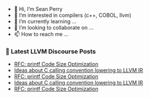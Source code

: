 - 👋 Hi, I’m Sean Perry
- 👀 I’m interested in compilers (c++, COBOL, llvm)
- 🌱 I’m currently learning ...
- 💞️ I’m looking to collaborate on ...
- 📫 How to reach me ...

<!---
s66perry/s66perry is a ✨ special ✨ repository because its `README.md` (this file) appears on your GitHub profile.
You can click the Preview link to take a look at your changes.
--->
### 📕 Latest LLVM Discourse Posts

<!-- DISCOURSE-LLVM:START -->
- [RFC: printf Code Size Optimization](https://discourse.llvm.org/t/rfc-printf-code-size-optimization/83146#post_19)
- [Ideas about C calling convention lowering to LLVM IR](https://discourse.llvm.org/t/ideas-about-c-calling-convention-lowering-to-llvm-ir/83126#post_13)
- [RFC: printf Code Size Optimization](https://discourse.llvm.org/t/rfc-printf-code-size-optimization/83146#post_18)
- [Ideas about C calling convention lowering to LLVM IR](https://discourse.llvm.org/t/ideas-about-c-calling-convention-lowering-to-llvm-ir/83126#post_12)
- [RFC: printf Code Size Optimization](https://discourse.llvm.org/t/rfc-printf-code-size-optimization/83146#post_17)
<!-- DISCOURSE-LLVM:END -->
